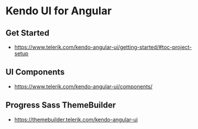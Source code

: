 # Kendo UI for Angular

## Get Started
 * https://www.telerik.com/kendo-angular-ui/getting-started/#toc-project-setup

## UI Components
 * https://www.telerik.com/kendo-angular-ui/components/

## Progress Sass ThemeBuilder
 * https://themebuilder.telerik.com/kendo-angular-ui